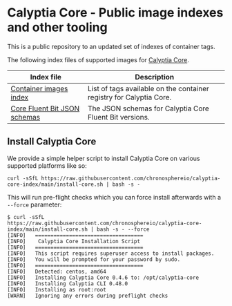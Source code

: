 # Calyptia Core - Public image indexes and other tooling

This is a public repository to an updated set of indexes of container tags.

The following index files of supported images for [Calyptia Core](https://calyptia.com/products/calyptia-core/).

| Index file                                          | Description                                                        |
|-----------------------------------------------------|--------------------------------------------------------------------|
| [Container images index](./container.index.json) | List of tags available on the container registry for Calyptia Core. |
| [Core Fluent Bit JSON schemas](./schemas/) | The JSON schemas for Calyptia Core Fluent Bit versions. |

## Install Calyptia Core

We provide a simple helper script to install Calyptia Core on various supported platforms like so:

```shell
curl -sSfL https://raw.githubusercontent.com/chronosphereio/calyptia-core-index/main/install-core.sh | bash -s -
```

This will run pre-flight checks which you can force install afterwards with a `--force` parameter:

```shell
$ curl -sSfL https://raw.githubusercontent.com/chronosphereio/calyptia-core-index/main/install-core.sh | bash -s - --force
[INFO]   =================================== 
[INFO]    Calyptia Core Installation Script  
[INFO]   =================================== 
[INFO]   This script requires superuser access to install packages. 
[INFO]   You will be prompted for your password by sudo. 
[INFO]   =================================== 
[INFO]   Detected: centos, amd64 
[INFO]   Installing Calyptia Core 0.4.6 to: /opt/calyptia-core 
[INFO]   Installing Calyptia CLI 0.48.0 
[INFO]   Installing as root:root 
[WARN]   Ignoring any errors during preflight checks 
```
